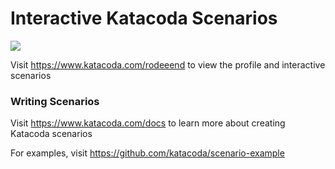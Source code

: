 # Interactive Katacoda Scenarios

[![](http://shields.katacoda.com/katacoda/rodeeend/count.svg)](https://www.katacoda.com/rodeeend "Get your profile on Katacoda.com")

Visit https://www.katacoda.com/rodeeend to view the profile and interactive scenarios

### Writing Scenarios
Visit https://www.katacoda.com/docs to learn more about creating Katacoda scenarios

For examples, visit https://github.com/katacoda/scenario-example
